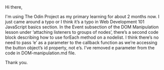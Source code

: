 Hi there,

I'm using The Odin Project as my primary learning for about 2 months now. I just came around a typo or I think it’s a typo in Web Development 101 JavaScript basics section. In the Event subsection of the DOM Manipulation lesson under ‘attaching listeners to groups of nodes’, there’s a second code block describing how to use forEach method on a nodelist. I think there’s no need to pass ‘e’ as a parameter to the callback function as we’re accessing the button object’s id property, not e’s. I’ve removed e parameter from the code in DOM-manipulation.md file.

Thank you.